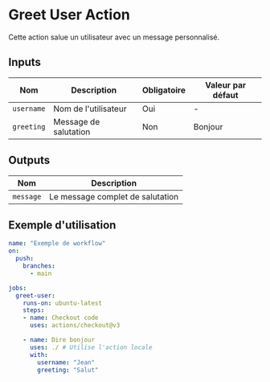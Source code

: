 # Greet User Action

Cette action salue un utilisateur avec un message personnalisé.

## Inputs

| Nom       | Description                | Obligatoire | Valeur par défaut |
|-----------|----------------------------|-------------|--------------------|
| `username`| Nom de l'utilisateur       | Oui         | -                  |
| `greeting`| Message de salutation      | Non         | Bonjour            |

## Outputs

| Nom       | Description                |
|-----------|----------------------------|
| `message` | Le message complet de salutation |

## Exemple d'utilisation

```yaml
name: "Exemple de workflow"
on:
  push:
    branches:
      - main

jobs:
  greet-user:
    runs-on: ubuntu-latest
    steps:
    - name: Checkout code
      uses: actions/checkout@v3

    - name: Dire bonjour
      uses: ./ # Utilise l'action locale
      with:
        username: "Jean"
        greeting: "Salut"
```